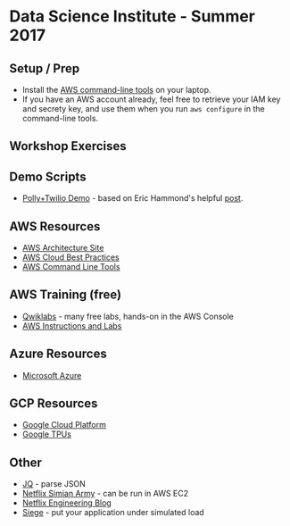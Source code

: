 # Data Science Institute - Summer 2017

## Setup / Prep
* Install the [AWS command-line tools](https://aws.amazon.com/cli/) on your laptop.
* If you have an AWS account already, feel free to retrieve your IAM key and secrety key, and use them when you run `aws configure` in the command-line tools.

## Workshop Exercises

## Demo Scripts
* [Polly+Twilio Demo](https://github.com/uvasomrc/aws-snippets/tree/master/polly) - based on Eric Hammond's helpful [post](https://alestic.com/2016/11/amazon-polly-text-to-speech/).

## AWS Resources
* [AWS Architecture Site](https://aws.amazon.com/architecture/)
* [AWS Cloud Best Practices](https://aws.amazon.com/whitepapers/architecting-for-the-aws-cloud-best-practices/)
* [AWS Command Line Tools](https://aws.amazon.com/cli/)

## AWS Training (free)
* [Qwiklabs](https://qwiklab.com/) - many free labs, hands-on in the AWS Console
* [AWS Instructions and Labs](https://aws.amazon.com/training/intro_series/)

## Azure Resources
* [Microsoft Azure](https://azure.microsoft.com/)

## GCP Resources
* [Google Cloud Platform](https://cloud.google.com/)
* [Google TPUs](https://blog.google/topics/google-cloud/google-cloud-offer-tpus-machine-learning/)

## Other
* [JQ](https://stedolan.github.io/jq/) - parse JSON
* [Netflix Simian Army](https://github.com/Netflix/SimianArmy) - can be run in AWS EC2
* [Netflix Engineering Blog](http://techblog.netflix.com/)
* [Siege](https://www.joedog.org/siege-home/) - put your application under simulated load
